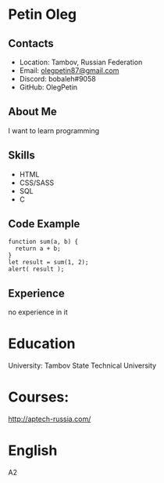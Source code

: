 # Petin Oleg
## Contacts
* Location: Tambov, Russian Federation 
* Email: olegpetin87@gmail.com
* Discord: bobaleh#9058
* GitHub: OlegPetin
## About Me
I want to learn programming

## Skills
* HTML
* CSS/SASS
* SQL
* C
## Code Example
```
function sum(a, b) {
  return a + b;
}
let result = sum(1, 2);
alert( result );
```
## Experience
no experience in it
# Education
University: Tambov State Technical University
# Courses:
http://aptech-russia.com/ 

# English
A2
